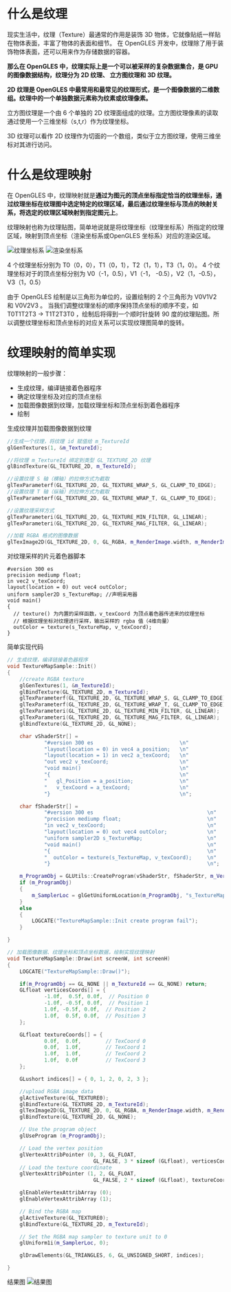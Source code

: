 # 什么是纹理 

现实生活中，纹理（Texture）最通常的作用是装饰 3D 物体，它就像贴纸一样贴在物体表面，丰富了物体的表面和细节。 在 OpenGLES 开发中，纹理除了用于装饰物体表面，还可以用来作为存储数据的容器。

**那么在 OpenGLES 中，纹理实际上是一个可以被采样的复杂数据集合，是 GPU 的图像数据结构，纹理分为 2D 纹理、 立方图纹理和 3D 纹理。**

**2D 纹理是 OpenGLES 中最常用和最常见的纹理形式，是一个图像数据的二维数组。纹理中的一个单独数据元素称为纹素或纹理像素。**

立方图纹理是一个由 6 个单独的 2D 纹理面组成的纹理。立方图纹理像素的读取通过使用一个三维坐标（s,t,r）作为纹理坐标。

3D 纹理可以看作 2D 纹理作为切面的一个数组，类似于立方图纹理，使用三维坐标对其进行访问。

# 什么是纹理映射
在 OpenGLES 中，纹理映射就是**通过为图元的顶点坐标指定恰当的纹理坐标，通过纹理坐标在纹理图中选定特定的纹理区域，最后通过纹理坐标与顶点的映射关系，将选定的纹理区域映射到指定图元上**。

纹理映射也称为纹理贴图，简单地说就是将纹理坐标（纹理坐标系）所指定的纹理区域，映射到顶点坐标（渲染坐标系或OpenGLES 坐标系）对应的渲染区域。

![纹理坐标系]()
![渲染坐标系]()

4 个纹理坐标分别为
T0（0，0），T1（0，1），T2（1，1），T3（1，0）。
4 个纹理坐标对于的顶点坐标分别为
V0（-1，0.5），V1（-1， -0.5），V2（1，-0.5），V3（1，0.5）

由于 OpenGLES 绘制是以三角形为单位的，设置绘制的 2 个三角形为 V0V1V2 和 V0V2V3 。
当我们调整纹理坐标的顺序保持顶点坐标的顺序不变，如 T0T1T2T3 -> T1T2T3T0 ，绘制后将得到一个顺时针旋转 90 度的纹理贴图。所以调整纹理坐标和顶点坐标的对应关系可以实现纹理图简单的旋转。

# 纹理映射的简单实现
纹理映射的一般步骤：
- 生成纹理，编译链接着色器程序
- 确定纹理坐标及对应的顶点坐标
- 加载图像数据到纹理，加载纹理坐标和顶点坐标到着色器程序
- 绘制

生成纹理并加载图像数据到纹理
```cpp
//生成一个纹理，将纹理 id 赋值给 m_TextureId
glGenTextures(1, &m_TextureId); 

//将纹理 m_TextureId 绑定到类型 GL_TEXTURE_2D 纹理
glBindTexture(GL_TEXTURE_2D, m_TextureId);

//设置纹理 S 轴（横轴）的拉伸方式为截取
glTexParameterf(GL_TEXTURE_2D, GL_TEXTURE_WRAP_S, GL_CLAMP_TO_EDGE); 
//设置纹理 T 轴（纵轴）的拉伸方式为截取
glTexParameterf(GL_TEXTURE_2D, GL_TEXTURE_WRAP_T, GL_CLAMP_TO_EDGE);

//设置纹理采样方式
glTexParameteri(GL_TEXTURE_2D, GL_TEXTURE_MIN_FILTER, GL_LINEAR);
glTexParameteri(GL_TEXTURE_2D, GL_TEXTURE_MAG_FILTER, GL_LINEAR);

//加载 RGBA 格式的图像数据
glTexImage2D(GL_TEXTURE_2D, 0, GL_RGBA, m_RenderImage.width, m_RenderImage.height, 0, GL_RGBA, GL_UNSIGNED_BYTE, m_RenderImage.ppPlane[0]);

```

对纹理采样的片元着色器脚本
```
#version 300 es                                     
precision mediump float;                            
in vec2 v_texCoord;                                 
layout(location = 0) out vec4 outColor;             
uniform sampler2D s_TextureMap; //声明采用器                     
void main()                                         
{
  // texture() 为内置的采样函数，v_texCoord 为顶点着色器传进来的纹理坐标
  // 根据纹理坐标对纹理进行采样，输出采样的 rgba 值（4维向量）                                                  
  outColor = texture(s_TextureMap, v_texCoord);      
}                                                   
```


简单实现代码
```cpp
// 生成纹理，编译链接着色器程序
void TextureMapSample::Init()
{
	//create RGBA texture
	glGenTextures(1, &m_TextureId);
	glBindTexture(GL_TEXTURE_2D, m_TextureId);
	glTexParameterf(GL_TEXTURE_2D, GL_TEXTURE_WRAP_S, GL_CLAMP_TO_EDGE);
	glTexParameterf(GL_TEXTURE_2D, GL_TEXTURE_WRAP_T, GL_CLAMP_TO_EDGE);
	glTexParameteri(GL_TEXTURE_2D, GL_TEXTURE_MIN_FILTER, GL_LINEAR);
	glTexParameteri(GL_TEXTURE_2D, GL_TEXTURE_MAG_FILTER, GL_LINEAR);
	glBindTexture(GL_TEXTURE_2D, GL_NONE);

	char vShaderStr[] =
			"#version 300 es                            \n"
			"layout(location = 0) in vec4 a_position;   \n"
			"layout(location = 1) in vec2 a_texCoord;   \n"
			"out vec2 v_texCoord;                       \n"
			"void main()                                \n"
			"{                                          \n"
			"   gl_Position = a_position;               \n"
			"   v_texCoord = a_texCoord;                \n"
			"}                                          \n";

	char fShaderStr[] =
			"#version 300 es                                     \n"
			"precision mediump float;                            \n"
			"in vec2 v_texCoord;                                 \n"
			"layout(location = 0) out vec4 outColor;             \n"
			"uniform sampler2D s_TextureMap;                     \n"
			"void main()                                         \n"
			"{                                                   \n"
			"  outColor = texture(s_TextureMap, v_texCoord);     \n"
			"}                                                   \n";

	m_ProgramObj = GLUtils::CreateProgram(vShaderStr, fShaderStr, m_VertexShader, m_FragmentShader);
	if (m_ProgramObj)
	{
		m_SamplerLoc = glGetUniformLocation(m_ProgramObj, "s_TextureMap");
	}
	else
	{
		LOGCATE("TextureMapSample::Init create program fail");
	}

}

// 加载图像数据、纹理坐标和顶点坐标数据，绘制实现纹理映射
void TextureMapSample::Draw(int screenW, int screenH)
{
	LOGCATE("TextureMapSample::Draw()");

	if(m_ProgramObj == GL_NONE || m_TextureId == GL_NONE) return;
	GLfloat verticesCoords[] = {
			-1.0f,  0.5f, 0.0f,  // Position 0
			-1.0f, -0.5f, 0.0f,  // Position 1
			1.0f, -0.5f, 0.0f,  // Position 2
			1.0f,  0.5f, 0.0f,  // Position 3
	};

	GLfloat textureCoords[] = {
			0.0f,  0.0f,        // TexCoord 0
			0.0f,  1.0f,        // TexCoord 1
			1.0f,  1.0f,        // TexCoord 2
			1.0f,  0.0f         // TexCoord 3
	};

	GLushort indices[] = { 0, 1, 2, 0, 2, 3 };

	//upload RGBA image data
	glActiveTexture(GL_TEXTURE0);
	glBindTexture(GL_TEXTURE_2D, m_TextureId);
	glTexImage2D(GL_TEXTURE_2D, 0, GL_RGBA, m_RenderImage.width, m_RenderImage.height, 0, GL_RGBA, GL_UNSIGNED_BYTE, m_RenderImage.ppPlane[0]);
	glBindTexture(GL_TEXTURE_2D, GL_NONE);

	// Use the program object
	glUseProgram (m_ProgramObj);

	// Load the vertex position
	glVertexAttribPointer (0, 3, GL_FLOAT,
							GL_FALSE, 3 * sizeof (GLfloat), verticesCoords);
	// Load the texture coordinate
	glVertexAttribPointer (1, 2, GL_FLOAT,
							GL_FALSE, 2 * sizeof (GLfloat), textureCoords);

	glEnableVertexAttribArray (0);
	glEnableVertexAttribArray (1);

	// Bind the RGBA map
	glActiveTexture(GL_TEXTURE0);
	glBindTexture(GL_TEXTURE_2D, m_TextureId);

	// Set the RGBA map sampler to texture unit to 0
	glUniform1i(m_SamplerLoc, 0);

	glDrawElements(GL_TRIANGLES, 6, GL_UNSIGNED_SHORT, indices);

}

```
结果图
![结果图]()

